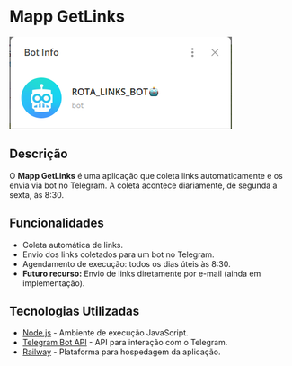 # Mapp GetLinks

![Foto do Bot](<Captura de tela 2024-12-26 211326.png>)

## Descrição

O **Mapp GetLinks** é uma aplicação que coleta links automaticamente e os envia via bot no Telegram. A coleta acontece diariamente, de segunda a sexta, às 8:30.

## Funcionalidades

- Coleta automática de links.
- Envio dos links coletados para um bot no Telegram.
- Agendamento de execução: todos os dias úteis às 8:30.
- **Futuro recurso:** Envio de links diretamente por e-mail (ainda em implementação).

## Tecnologias Utilizadas

- [Node.js](https://nodejs.org/) - Ambiente de execução JavaScript.
- [Telegram Bot API](https://core.telegram.org/bots/api) - API para interação com o Telegram.
- [Railway](https://railway.app/) - Plataforma para hospedagem da aplicação.
